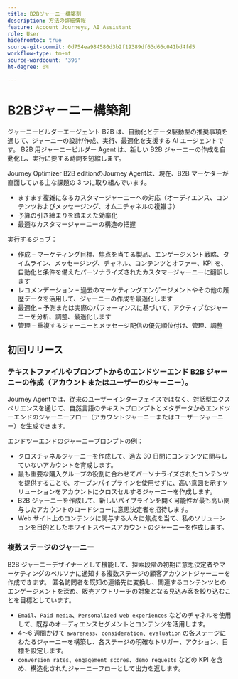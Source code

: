 ```yaml
---
title: B2Bジャーニー構築剤
description: 方法の詳細情報
feature: Account Journeys, AI Assistant
role: User
hidefromtoc: true
source-git-commit: 0d754ea984580d3b2f19389df63d66c041bd4fd5
workflow-type: tm+mt
source-wordcount: '396'
ht-degree: 0%

---
```


# B2Bジャーニー構築剤

ジャーニービルダーエージェント B2B は、自動化とデータ駆動型の推奨事項を通じて、ジャーニーの設計/作成、実行、最適化を支援する AI エージェントです。 B2B 用ジャーニービルダー Agent は、新しい B2B ジャーニーの作成を自動化し、実行に要する時間を短縮します。

Journey Optimizer B2B editionのJourney Agentは、現在、B2B マーケターが直面している主な課題の 3 つに取り組んでいます。

* ますます複雑になるカスタマージャーニーへの対応（オーディエンス、コンテンツおよびメッセージング、オムニチャネルの複雑さ）
* 予算の引き締まりを踏まえた効率化
* 最適なカスタマージャーニーの構造の把握

実行するジョブ：

* 作成 – マーケティング目標、焦点を当てる製品、エンゲージメント戦略、タイムライン、メッセージング、チャネル、コンテンツとオファー、KPI を、自動化と条件を備えたパーソナライズされたカスタマージャーニーに翻訳します
* レコメンデーション – 過去のマーケティングエンゲージメントやその他の履歴データを活用して、ジャーニーの作成を最適化します
* 最適化 – 予測または実際のパフォーマンスに基づいて、アクティブなジャーニーを分析、調整、最適化します
* 管理 – 重複するジャーニーとメッセージ配信の優先順位付け、管理、調整

## 初回リリース

### テキストファイルやプロンプトからのエンドツーエンド B2B ジャーニーの作成（アカウントまたはユーザーのジャーニー）。

Journey Agentでは、従来のユーザーインターフェイスではなく、対話型エクスペリエンスを通じて、自然言語のテキストプロンプトとメタデータからエンドツーエンドのジャーニーフロー（アカウントジャーニーまたはユーザージャーニー）を生成できます。

エンドツーエンドのジャーニープロンプトの例：

* クロスチャネルジャーニーを作成して、過去 30 日間にコンテンツに関与していないアカウントを育成します。
* 最も重要な購入グループの役割に合わせてパーソナライズされたコンテンツを提供することで、オープンパイプラインを使用せずに、高い意図を示すソリューションをアカウントにクロスセルするジャーニーを作成します。
* B2B ジャーニーを作成して、新しいパイプラインを開く可能性が最も高い関与したアカウントのロードショーに意思決定者を招待します。
* Web サイト上のコンテンツに関与する人々に焦点を当て、私のソリューションを目的としたホワイトスペースアカウントのジャーニーを作成します。

### 複数ステージのジャーニー

B2B ジャーニーデザイナーとして機能して、探索段階の初期に意思決定者やマーケティングのペルソナに通知する複数ステージの顧客アカウントジャーニーを作成できます。
匿名訪問者を既知の連絡先に変換し、関連するコンテンツとのエンゲージメントを深め、販売アウトリーチの対象となる見込み客を絞り込むことを目標としています。

* `Email`、`Paid media`、`Personalized web experiences` などのチャネルを使用して、既存のオーディエンスセグメントとコンテンツを活用します。
* 4～6 週間かけて `awareness`、`consideration`、`evaluation` の各ステージにわたるジャーニーを構築し、各ステージの明確なトリガー、アクション、目標を設定します。
* `conversion rates`、`engagement scores`、`demo requests` などの KPI を含め、構造化されたジャーニーフローとして出力を返します。
